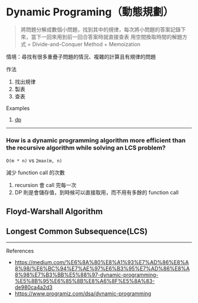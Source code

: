 # Dynamic Programing（動態規劃）
> 將問題分解成數個小問題，找到其中的規律，每次將小問題的答案記錄下來，當下一回來用到前一回合答案時就直接查表
> 用空間換取時間的解題方式
> = Divide-and-Conquer Method + Memoization

情境：尋找有很多重疊子問題的情況、複雜的計算且有規律的問題

作法
1. 找出規律
2. 製表
3. 查表

Examples
1. [dp](../blind75/hint/dp/)

---
### How is a dynamic programming algorithm more efficient than the recursive algorithm while solving an LCS problem?

`O(m * n)` vs `2max(m, n)`

減少 function call 的次數
 1. recursion 會 call 完每一次
 2. DP 則是會儲存值，到時候可以直接取用，而不用有多餘的 function call


## Floyd-Warshall Algorithm

## Longest Common Subsequence(LCS)


---

References
- https://medium.com/%E6%8A%80%E8%A1%93%E7%AD%86%E8%A8%98/%E6%BC%94%E7%AE%97%E6%B3%95%E7%AD%86%E8%A8%98%E7%B3%BB%E5%88%97-dynamic-programming-%E5%8B%95%E6%85%8B%E8%A6%8F%E5%8A%83-de980ca4a2d3
- https://www.programiz.com/dsa/dynamic-programming
